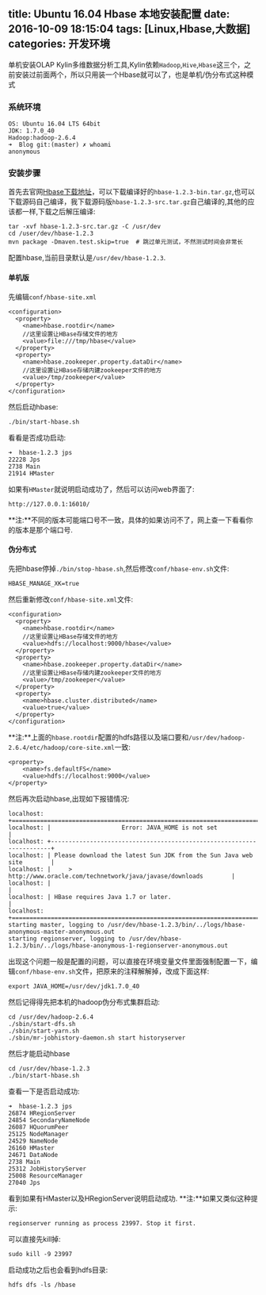 title: Ubuntu 16.04 Hbase 本地安装配置
date: 2016-10-09 18:15:04
tags: [Linux,Hbase,大数据]
categories: 开发环境
---
单机安装OLAP Kylin多维数据分析工具,Kylin依赖`Hadoop`,`Hive`,`Hbase`这三个，之前安装过前面两个，所以只用装一个Hbase就可以了，也是单机/伪分布式这种模式

### 系统环境
```
OS: Ubuntu 16.04 LTS 64bit
JDK: 1.7.0_40
Hadoop:hadoop-2.6.4
➜  Blog git:(master) ✗ whoami 
anonymous
```

### 安装步骤
首先去官网[Hbase下载地址](http://apache.fayea.com/hbase/stable/)，可以下载编译好的`hbase-1.2.3-bin.tar.gz`,也可以下载源码自己编译，我下载源码版`hbase-1.2.3-src.tar.gz`自己编译的,其他的应该都一样,下载之后解压编译:
```
tar -xvf hbase-1.2.3-src.tar.gz -C /usr/dev
cd /user/dev/hbase-1.2.3
mvn package -Dmaven.test.skip=true	# 跳过单元测试，不然测试时间会非常长
```

配置hbase,当前目录默认是`/usr/dev/hbase-1.2.3`.

#### 单机版
先编辑`conf/hbase-site.xml`
```
<configuration>
  <property>
    <name>hbase.rootdir</name>
    //这里设置让HBase存储文件的地方
    <value>file:///tmp/hbase</value>
  </property>
  <property>
    <name>hbase.zookeeper.property.dataDir</name>
    //这里设置让HBase存储内建zookeeper文件的地方
    <value>/tmp/zookeeper</value>
  </property>
</configuration>
```
然后启动hbase:
```
./bin/start-hbase.sh
```
看看是否成功启动:
```
➜  hbase-1.2.3 jps
22228 Jps
2738 Main
21914 HMaster
```
如果有`HMaster`就说明启动成功了，然后可以访问web界面了:
```
http://127.0.0.1:16010/
```
**注:**不同的版本可能端口号不一致，具体的如果访问不了，网上查一下看看你的版本是那个端口号.

#### 伪分布式
先把hbase停掉`./bin/stop-hbase.sh`,然后修改`conf/hbase-env.sh`文件:
```
HBASE_MANAGE_XK=true
```
然后重新修改`conf/hbase-site.xml`文件:
```
<configuration>
  <property>
    <name>hbase.rootdir</name>
    //这里设置让HBase存储文件的地方
    <value>hdfs://localhost:9000/hbase</value>
  </property>
  <property>
    <name>hbase.zookeeper.property.dataDir</name>
    //这里设置让HBase存储内建zookeeper文件的地方
    <value>/tmp/zookeeper</value>
  </property>
  <property>
    <name>hbase.cluster.distributed</name>
    <value>true</value>
  </property>
</configuration>
```
**注:**上面的`hbase.rootdir`配置的hdfs路径以及端口要和`/usr/dev/hadoop-2.6.4/etc/hadoop/core-site.xml`一致:
```
<property>
    <name>fs.defaultFS</name>
    <value>hdfs://localhost:9000</value>
</property>
```
然后再次启动hbase,出现如下报错情况:
```
localhost: +======================================================================+
localhost: |                    Error: JAVA_HOME is not set                       |
localhost: +----------------------------------------------------------------------+
localhost: | Please download the latest Sun JDK from the Sun Java web site        |
localhost: |     > http://www.oracle.com/technetwork/java/javase/downloads        |
localhost: |                                                                      |
localhost: | HBase requires Java 1.7 or later.                                    |
localhost: +======================================================================+
starting master, logging to /usr/dev/hbase-1.2.3/bin/../logs/hbase-anonymous-master-anonymous.out
starting regionserver, logging to /usr/dev/hbase-1.2.3/bin/../logs/hbase-anonymous-1-regionserver-anonymous.out
```
出现这个问题一般是配置的问题，可以直接在环境变量文件里面强制配置一下，编辑`conf/hbase-env.sh`文件，把原来的注释解解掉，改成下面这样:
```
export JAVA_HOME=/usr/dev/jdk1.7.0_40
```
然后记得得先把本机的hadoop伪分布式集群启动:
```
cd /usr/dev/hadoop-2.6.4
./sbin/start-dfs.sh
./sbin/start-yarn.sh
./sbin/mr-jobhistory-daemon.sh start historyserver
```
然后才能启动hbase
```
cd /usr/dev/hbase-1.2.3
./bin/start-hbase.sh
```
查看一下是否启动成功:
```
➜  hbase-1.2.3 jps
26874 HRegionServer
24854 SecondaryNameNode
26087 HQuorumPeer
25125 NodeManager
24529 NameNode
26160 HMaster
24671 DataNode
2738 Main
25312 JobHistoryServer
25008 ResourceManager
27040 Jps
```
看到如果有HMaster以及HRegionServer说明启动成功.
**注:**如果又类似这种提示:
```
regionserver running as process 23997. Stop it first.
```
可以直接先kill掉:
```
sudo kill -9 23997
```
启动成功之后也会看到hdfs目录:
```
hdfs dfs -ls /hbase
```

